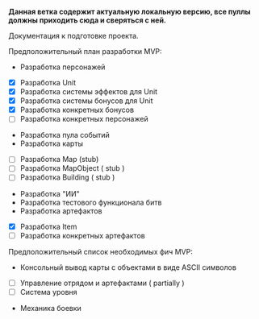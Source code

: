 <b>Данная ветка содержит актуальную локальную версию, все пуллы должны приходить сюда и сверяться с ней.</b>

Документация к подготовке проекта.

Предположительный план разработки MVP:
* Разработка персонажей
- [x] Разработка Unit
- [x] Разработка системы эффектов для Unit
- [x] Разработка системы бонусов для Unit
- [x] Разработка конкретных бонусов
- [ ] Разработка конкретных персонажей
* Разработка пула событий
* Разработка карты
- [ ] Разработка Map (stub)
- [ ] Разработка MapObject ( stub )
- [ ] Разработка Building ( stub )
* Разработка "ИИ"
* Разработка тестового функционала битв
* Разработка артефактов
- [x] Разработка Item
- [ ] Разработка конкретных артефактов

Предположительный список необходимых фич MVP:
* Консольный вывод карты с объектами в виде ASCII символов
- [ ] Управление отрядом и артефактами ( partially )
- [ ] Система уровня
* Механика боевки 
